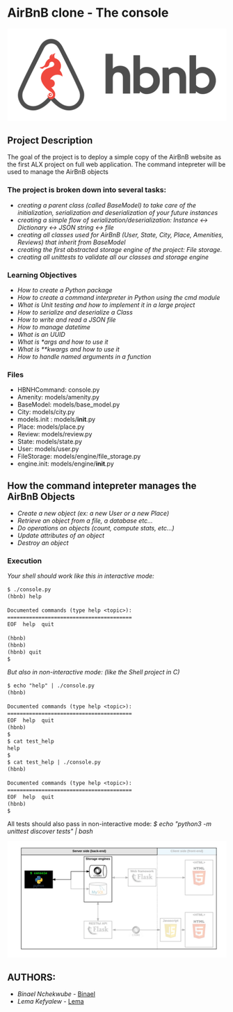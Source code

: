 # AirBnB clone - The console

![AirBnB](hng.png)

## Project Description
The goal of the project is to deploy a simple copy of the AirBnB website as the first ALX project on full web application. The command intepreter will be used to manage the AirBnB objects

### The project is broken down into several tasks:
- _creating a parent class *(called BaseModel)* to take care of the initialization, serialization and deserialization of your future instances_
- _creating a simple flow of serialization/deserialization: Instance <-> Dictionary <-> JSON string <-> file_
- _creating all classes used for AirBnB (User, State, City, Place, Amenities, Reviews) that inherit from BaseModel_
- _creating the first abstracted storage engine of the project: File storage._
- _creating all unittests to validate all our classes and storage engine_

### Learning Objectives
- _How to create a Python package_
- _How to create a command interpreter in Python using the cmd module_
- _What is Unit testing and how to implement it in a large project_
- _How to serialize and deserialize a Class_
- _How to write and read a JSON file_
- _How to manage datetime_
- _What is an UUID_
- _What is *args and how to use it_
- _What is **kwargs and how to use it_
- _How to handle named arguments in a function_

### Files

 -  HBNHCommand: console.py
 -  Amenity: models/amenity.py
 -  BaseModel: models/base_model.py
 -  City: models/city.py
 -  models.init : models/__init__.py
 -  Place: models/place.py
 -  Review: models/review.py
 -  State: models/state.py
 -  User: models/user.py
 -  FileStorage: models/engine/file_storage.py
 -  engine.init: models/engine/__init__.py

 ## How the command intepreter manages the AirBnB Objects
- _Create a new object (ex: a new User or a new Place)_
- _Retrieve an object from a file, a database etc…_
- _Do operations on objects (count, compute stats, etc…)_
- _Update attributes of an object_
- _Destroy an object_

### Execution
*Your shell should work like this in interactive mode:*
```
$ ./console.py
(hbnb) help

Documented commands (type help <topic>):
========================================
EOF  help  quit

(hbnb)
(hbnb)
(hbnb) quit
$
```

*But also in non-interactive mode: (like the Shell project in C)*
```
$ echo "help" | ./console.py
(hbnb)

Documented commands (type help <topic>):
========================================
EOF  help  quit
(hbnb)
$
$ cat test_help
help
$
$ cat test_help | ./console.py
(hbnb)

Documented commands (type help <topic>):
========================================
EOF  help  quit
(hbnb)
$
```

All tests should also pass in non-interactive mode: *$ echo "python3 -m unittest discover tests" | bash*

![console](console.png)

## AUTHORS:

- *Binael Nchekwube* - [Binael](https://github.com/binael)
- *Lema Kefyalew* - [Lema](https://github.com/lemakefyalew)
